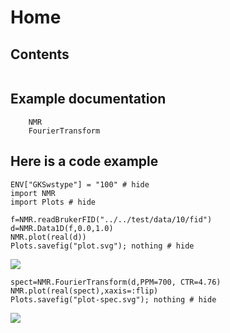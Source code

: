 # Home

## Contents
```@contents
```

## Example documentation
```@docs
    NMR
    FourierTransform
```

## Here is a code example
```@example brukerExpl
ENV["GKSwstype"] = "100" # hide
import NMR
import Plots # hide

f=NMR.readBrukerFID("../../test/data/10/fid")
d=NMR.Data1D(f,0.0,1.0)
NMR.plot(real(d))
Plots.savefig("plot.svg"); nothing # hide
```
![](plot.svg)

```@example brukerExpl
spect=NMR.FourierTransform(d,PPM=700, CTR=4.76)
NMR.plot(real(spect),xaxis=:flip)
Plots.savefig("plot-spec.svg"); nothing # hide
```
![](plot-spec.svg)